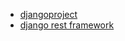 - [djangoproject](https://www.djangoproject.com/)
- [django rest framework](https://www.django-rest-framework.org/)
